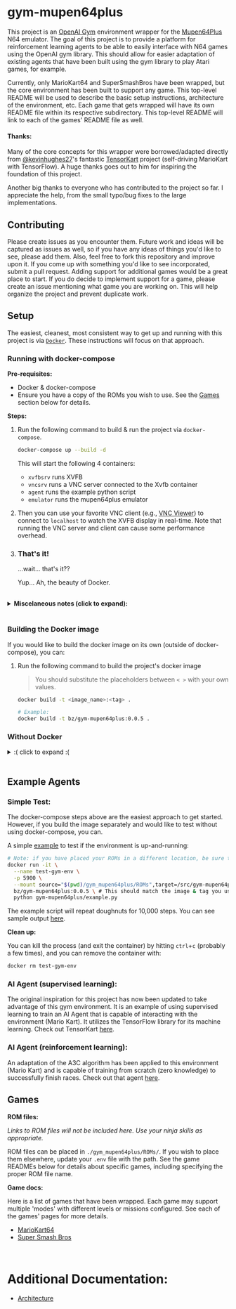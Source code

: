 # gym-mupen64plus

This project is an [OpenAI Gym](https://github.com/openai/gym/) environment wrapper for the [Mupen64Plus](http://www.mupen64plus.org/) N64 emulator. The goal of this project is to provide a platform for reinforcement learning agents to be able to easily interface with N64 games using the OpenAI gym library. This should allow for easier adaptation of existing agents that have been built using the gym library to play Atari games, for example.

Currently, only MarioKart64 and SuperSmashBros have been wrapped, but the core environment has been built to support any game. This top-level README will be used to describe the basic setup instructions, architecture of the environment, etc. Each game that gets wrapped will have its own README file within its respective subdirectory. This top-level README will link to each of the games' README file as well.

#### Thanks:
Many of the core concepts for this wrapper were borrowed/adapted directly from [@kevinhughes27](https://github.com/kevinhughes27)'s fantastic [TensorKart](https://github.com/kevinhughes27/TensorKart) project (self-driving MarioKart with TensorFlow). A huge thanks goes out to him for inspiring the foundation of this project.

Another big thanks to everyone who has contributed to the project so far. I appreciate the help, from the small typo/bug fixes to the large implementations.

## Contributing

Please create issues as you encounter them. Future work and ideas will be captured as issues as well, so if you have any ideas of things you'd like to see, please add them. Also, feel free to fork this repository and improve upon it. If you come up with something you'd like to see incorporated, submit a pull request. Adding support for additional games would be a great place to start. If you do decide to implement support for a game, please create an issue mentioning what game you are working on. This will help organize the project and prevent duplicate work.

## Setup

The easiest, cleanest, most consistent way to get up and running with this project is via [`Docker`](https://docs.docker.com/). These instructions will focus on that approach.

### Running with docker-compose

**Pre-requisites:**
- Docker & docker-compose
- Ensure you have a copy of the ROMs you wish to use. See the [Games](#Games) section below for details.

**Steps:**
1. Run the following command to build & run the project via `docker-compose`.

    ```sh
    docker-compose up --build -d
    ```

    This will start the following 4 containers:
    - `xvfbsrv` runs XVFB
    - `vncsrv` runs a VNC server connected to the Xvfb container
    - `agent` runs the example python script
    - `emulator` runs the mupen64plus emulator

2. Then you can use your favorite VNC client (e.g., [VNC Viewer](https://www.realvnc.com/en/connect/download/viewer/)) to connect to `localhost` to watch the XVFB display in real-time. Note that running the VNC server and client can cause some performance overhead.

3. ### That's it!

    ...wait... that's it??

    Yup... Ah, the beauty of Docker.

<br/>
<details>
  <summary><b>Miscelaneous notes (click to expand):</b></summary>

- After connecting with a VNC client, depending how quickly you connected, you should see the environment navigate the menus to select the track/character, then Mario will wait for the green light, drive straight briefly and then start doing doughnuts.

- The script will run for a bit more than 10,000 steps before prompting for input. Without an interactive terminal, if you waited until the end, this will hit an EOF and exit. Mario will appear to have frozen since the XVFB screen is no longer being updated.

- You can view the output from the `example.py` script by tailing the agent container logs. You can see sample output [here](docs/example_script_output.md).
    ```
    docker logs -f gym-mupen64plus_agent_1
    ```
- You can clean up with:
    ```
    docker-compose down
    ```

</details><br/>

### Building the Docker image

If you would like to build the docker image on its own (outside of docker-compose), you can:

1. Run the following command to build the project's docker image

    > You should substitute the placeholders between `< >` with your own values.

    ```sh
    docker build -t <image_name>:<tag> .
    ```
    ```sh
    # Example:
    docker build -t bz/gym-mupen64plus:0.0.5 .
    ```

### Without Docker

<details>
  <summary>:( click to expand :(</summary>
  
  > It is possible to run without Docker, but there isn't a compelling reason to and it just introduces a significant amount of setup work and potential complications.
  >
  > **`Fair warning:`** I likely will ***not*** be testing manual setup or maintaining its documentation going forward so it may become stale over time.
  >
  > However, if you really do want to, here are the [old instructions](docs/manual_setup.md).

</details><br/>

## Example Agents

### Simple Test:

The docker-compose steps above are the easiest approach to get started. However, if you build the image separately and would like to test without using docker-compose, you can.

A simple [example](./example.py) to test if the environment is up-and-running:
```sh
# Note: if you have placed your ROMs in a different location, be sure to update the source path in the command.
docker run -it \
  --name test-gym-env \
  -p 5900 \
  --mount source="$(pwd)/gym_mupen64plus/ROMs",target=/src/gym-mupen64plus/gym_mupen64plus/ROMs,type=bind \
  bz/gym-mupen64plus:0.0.5 \ # This should match the image & tag you used during setup above
  python gym-mupen64plus/example.py
```

The example script will repeat doughnuts for 10,000 steps. You can see sample output [here](docs/example_script_output.md).

**Clean up:**

You can kill the process (and exit the container) by hitting `ctrl`+`c` (probably a few times), and you can remove the container with:
```sh
docker rm test-gym-env
```

### AI Agent (supervised learning):
The original inspiration for this project has now been updated to take advantage of this gym environment. It is an example of using supervised learning to train an AI Agent that is capable of interacting with the environment (Mario Kart). It utilizes the TensorFlow library for its machine learning. Check out TensorKart [here](https://github.com/kevinhughes27/TensorKart).


### AI Agent (reinforcement learning):
An adaptation of the A3C algorithm has been applied to this environment (Mario Kart) and is capable of training from scratch (zero knowledge) to successfully finish races. Check out that agent [here](https://github.com/bzier/universe-starter-agent/tree/mario-kart-agent).


## Games

**ROM files:**

*Links to ROM files will not be included here. Use your ninja skills as appropriate.*

ROM files can be placed in `./gym_mupen64plus/ROMs/`. If you wish to place them elsewhere, update your `.env` file with the path. See the game READMEs below for details about specific games, including specifying the proper ROM file name.

**Game docs:**

Here is a list of games that have been wrapped. Each game may support multiple 'modes' with different levels or missions configured. See each of the games' pages for more details.
* [MarioKart64](gym_mupen64plus/envs/MarioKart64/README.md)
* [Super Smash Bros](gym_mupen64plus/envs/Smash/README.md)

<br/>

# Additional Documentation:

* [Architecture](docs/architecture.md)
